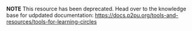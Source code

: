 **NOTE** This resource has been deprecated. Head over to the knowledge base for udpdated documentation: https://docs.p2pu.org/tools-and-resources/tools-for-learning-circles
